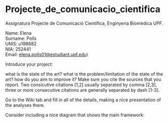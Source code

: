 # Projecte_de_comunicacio_cientifica
Assignatura Projecte de Comunicació Científica, Enginyeria Biomèdica UPF.

Name: Elena\
Surname: Polls\
UNIS: u198682 \
NIA: 252441\
Email: elena.polls01@estudiant.upf.edu\

Introduce your project:

what is the state of the art?
what is the problem/limitation of the state of the art?
how do you aim to improve it?
Make sure you cite the sources that you report. Two consicutive citations [1,2] usually separated by comma [2,3], three or more consecutive citations are generally separated by dash [1-3].

Go to the Wiki tab and fill in all of the details, making a nice presentation of the analyses there.

Consider including a nice diagram that shows the main framework:
